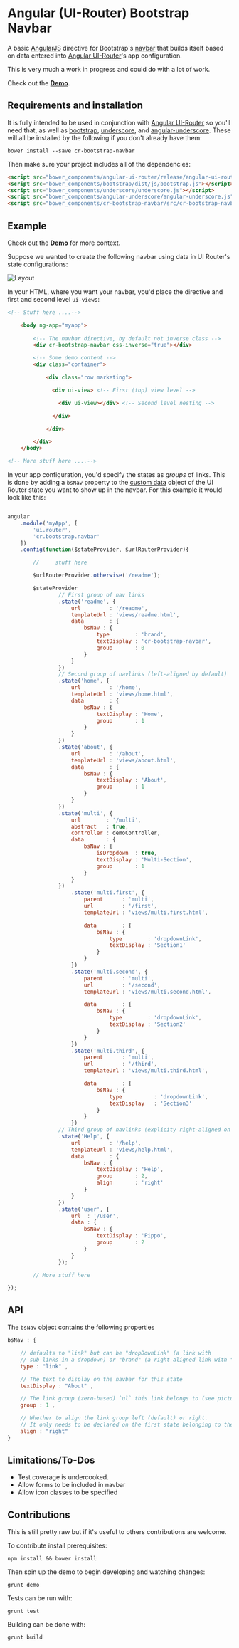 Angular (UI-Router) Bootstrap Navbar
========================

A basic [AngularJS](http://angularjs.org) directive for Bootstrap's [navbar](http://getbootstrap.com/components/#navbar) that builds itself based on data entered into [Angular UI-Router](https://github.com/angular-ui/ui-router)'s app configuration.

This is very much a work in progress and could do with a lot of work.

Check out the **[Demo](http://rodrigomartell.com/demos/cr-bootstrap-navbar/#/readme)**.

## Requirements and installation

It is fully intended to be used in conjunction with [Angular UI-Router](https://github.com/angular-ui/ui-router) so you'll need that, as well as [bootstrap](http://getbootstrap.com/), [underscore](http://underscorejs.org/), and [angular-underscore](https://github.com/andresesfm/angular-underscore-module). These will all be installed by the following if you don't already have them:

`bower install --save cr-bootstrap-navbar`

Then make sure your project includes all of the dependencies:

```html
<script src="bower_components/angular-ui-router/release/angular-ui-router.js"></script>
<script src="bower_components/bootstrap/dist/js/bootstrap.js"></script>
<script src="bower_components/underscore/underscore.js"></script>
<script src="bower_components/angular-underscore/angular-underscore.js"></script>
<script src="bower_components/cr-bootstrap-navbar/src/cr-bootstrap-navbar.js"></script>

```


## Example

Check out the **[Demo](http://rodrigomartell.com/demos/cr-bootstrap-navbar/#/readme)** for more context.

Suppose we wanted to create the following navbar using data in UI Router's state configurations:

![Layout](/images/demo_layout.png)

In your HTML, where you want your navbar, you'd place the directive and first and second level `ui-view`s:

```html
<!-- Stuff here ....-->

    <body ng-app="myapp">
        
        <!-- The navbar directive, by default not inverse class -->
        <div cr-bootstrap-navbar css-inverse="true"></div>

        <!-- Some demo content -->
        <div class="container">

            <div class="row marketing">

              <div ui-view> <!-- First (top) view level -->

                <div ui-view></div> <!-- Second level nesting -->

              </div>

            </div>

        </div>
    </body>

<!-- More stuff here ....-->

```

In your app configuration, you'd specify the states as *groups* of links. This is done by adding a `bsNav` property to the [custom data](https://github.com/angular-ui/ui-router/wiki#attach-custom-data-to-state-objects) object of the UI Router state you want to show up in the navbar. For this example it would look like this:

```javascript

angular
    .module('myApp', [
        'ui.router',
        'cr.bootstrap.navbar'
    ])
    .config(function($stateProvider, $urlRouterProvider){

        //     stuff here

        $urlRouterProvider.otherwise('/readme');

        $stateProvider
                // First group of nav links
                .state('readme', {
                    url         : '/readme',
                    templateUrl : 'views/readme.html',
                    data        : {
                        bsNav : {
                            type        : 'brand',
                            textDisplay : 'cr-bootstrap-navbar',
                            group       : 0
                        }
                    }
                })
                // Second group of navlinks (left-aligned by default)
                .state('home', {
                    url         : '/home',
                    templateUrl : 'views/home.html',
                    data        : {
                        bsNav : {
                            textDisplay : 'Home',
                            group       : 1
                        }
                    }
                })
                .state('about', {
                    url         : '/about',
                    templateUrl : 'views/about.html',
                    data        : {
                        bsNav : {
                            textDisplay : 'About',
                            group       : 1
                        }
                    }
                })
                .state('multi', {
                    url        : '/multi',
                    abstract   : true,
                    controller : demoController,
                    data       : {
                        bsNav : {
                            isDropdown  : true,
                            textDisplay : 'Multi-Section',
                            group       : 1
                        }
                    }
                })
                    .state('multi.first', {
                        parent      : 'multi',
                        url         : '/first',
                        templateUrl : 'views/multi.first.html',

                        data        : {
                            bsNav : {
                                type        : 'dropdownLink',
                                textDisplay : 'Section1'
                            }
                        }
                    })
                    .state('multi.second', {
                        parent      : 'multi',
                        url         : '/second',
                        templateUrl : 'views/multi.second.html',

                        data        : {
                            bsNav : {
                                type        : 'dropdownLink',
                                textDisplay : 'Section2'
                            }
                        }
                    })
                    .state('multi.third', {
                        parent      : 'multi',
                        url         : '/third',
                        templateUrl : 'views/multi.third.html',

                        data        : {
                            bsNav : {
                                type          : 'dropdownLink',
                                textDisplay   : 'Section3'
                            }
                        }
                    })
                // Third group of navlinks (explicity right-aligned on first declaration)
                .state('Help', {
                    url         : '/help',
                    templateUrl : 'views/help.html',
                    data        : {
                        bsNav : {
                            textDisplay : 'Help',
                            group       : 2,
                            align       : 'right'
                        }
                    }
                })
                .state('user', {
                    url  : '/user',
                    data : {
                        bsNav : {
                            textDisplay : 'Pippo',
                            group       : 2
                        }
                    }
                });

        // More stuff here

});

```

## API

The `bsNav` object contains the following properties

```javascript
bsNav : {

    // defaults to "link" but can be "dropDownLink" (a link with 
    // sub-links in a dropdown) or "brand" (a right-aligned link with "brand" bootstrap class)
    type : "link" ,

    // The text to display on the navbar for this state
    textDisplay : "About" ,

    // The link group (zero-based) `ul` this link belongs to (see picture above)
    group : 1 ,

    // Whether to align the link group left (default) or right. 
    // It only needs to be declared on the first state belonging to the link group
    align : "right" 
}
```

## Limitations/To-Dos

* Test coverage is undercooked.
* Allow forms to be included in navbar
* Allow icon classes to be specified

## Contributions

This is still pretty raw but if it's useful to others contributions are welcome.

To contribute install prerequisites:

`npm install && bower install`

Then spin up the demo to begin developing and watching changes:

`grunt demo`

Tests can be run with:

`grunt test`

Building can be done with:

`grunt build`

